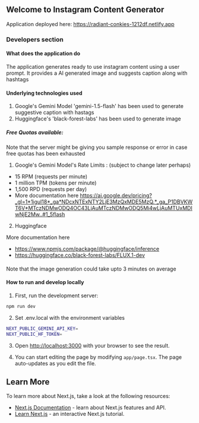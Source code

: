## Welcome to Instagram Content Generator

Application deployed here: https://radiant-conkies-1212df.netlify.app 

### Developers section

#### What does the application do
The application generates ready to use instagram content using a user prompt. It provides a AI generated image and suggests caption along with hashtags

#### Underlying technologies used
1. Google's Gemini Model 'gemini-1.5-flash' has been used to generate suggestive caption with hastags
2. Huggingface's 'black-forest-labs' has been used to generate image

##### Free Quotas available:
Note that the server might be giving you sample response or error in case free quotas has been exhausted

1. Google's Gemini Model's Rate Limits : (subject to change later perhaps)
- 15 RPM (requests per minute)
- 1 million TPM (tokens per minute)
- 1,500 RPD (requests per day)
- More documentation here https://ai.google.dev/pricing?_gl=1*1igul18*_ga*NDcxNTExNTY2LjE3MzQxMDE5MzQ.*_ga_P1DBVKWT6V*MTczNDMwODQ4OC43LjAuMTczNDMwODQ5Mi4wLjAuMTUxMDIwNjE2Mw..#1_5flash

2. Huggingface

More documentation here 
- https://www.npmjs.com/package/@huggingface/inference
- https://huggingface.co/black-forest-labs/FLUX.1-dev 

####
Note that the image generation could take upto 3 minutes on average

#### How to run and develop locally
1. First, run the development server:

```bash
npm run dev
```

2. Set .env.local with the environment variables

```bash
NEXT_PUBLIC_GEMINI_API_KEY=
NEXT_PUBLIC_HF_TOKEN=
```

3. Open [http://localhost:3000](http://localhost:3000) with your browser to see the result.

4. You can start editing the page by modifying `app/page.tsx`. The page auto-updates as you edit the file.


## Learn More

To learn more about Next.js, take a look at the following resources:

- [Next.js Documentation](https://nextjs.org/docs) - learn about Next.js features and API.
- [Learn Next.js](https://nextjs.org/learn) - an interactive Next.js tutorial.
